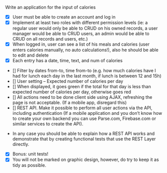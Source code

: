 Write an application for the input of calories
* [x] User must be able to create an account and log in
* [x] Implement at least two roles with different permission levels (ie: a regular user would only be able to CRUD on his owned records, a user manager would be able to CRUD users, an admin would be able to CRUD on all records and users, etc.)
* [x] When logged in, user can see a list of his meals and calories (user enters calories manually, no auto calculations!), also he should be able to edit and delete
* [x] Each entry has a date, time, text, and num of calories
* [] Filter by dates from-to, time from-to (e.g. how much calories have I had for lunch each day in the last month, if lunch is between 12 and 15h)
* [] User setting – Expected number of calories per day
* [] When displayed, it goes green if the total for that day is less than expected number of calories per day, otherwise goes red
* [] All actions need to be done client side using AJAX, refreshing the page is not acceptable. (If a mobile app, disregard this)
* [] REST API. Make it possible to perform all user actions via the API, including authentication (If a mobile application and you don’t know how to create your own backend you can use Parse.com, Firebase.com or similar services to create the API).
- In any case you should be able to explain how a REST API works and demonstrate that by creating functional tests that use the REST Layer directly.
* [x] Bonus: unit tests!
* [x] You will not be marked on graphic design, however, do try to keep it as tidy as possible.
